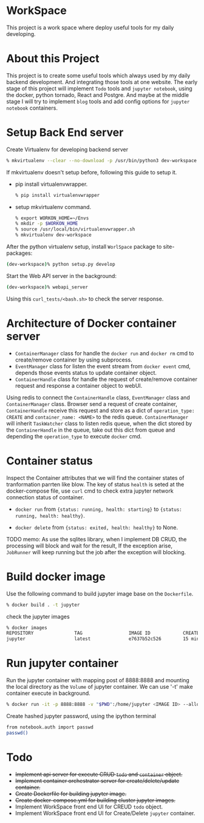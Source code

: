 # WorkSpace
This project is a work space where deploy useful tools for my daily developing.

# About this Project
This project is to create some useful tools which always used by my daily backend development. And integrating those tools at one website. The early stage of this project will implement `Todo` tools and `jupyter notebook`, using the docker, python tornado, React and Postgre.
And maybe at the middle stage I will try to implement `blog` tools and add config options for `jupyter notebook` containers. 

# Setup Back End server

Create Virtualenv for developing backend server
```sh
% mkvirtualenv --clear --no-download -p /usr/bin/python3 dev-workspace
```
If mkvirtualenv doesn't setup before, following this guide to setup it.

  * pip install virtualenvwrapper.
    ```sh
    % pip install virtualenvwrapper
    ```
  * setup mkvirtualenv command.
    ```sh
    % export WORKON_HOME=~/Envs
    % mkdir -p $WORKON_HOME
    % source /usr/local/bin/virtualenvwrapper.sh
    % mkvirtualenv dev-workspace
    ```

After the python virtualenv setup, install `WorlSpace` package to site-packages:
```sh
(dev-workspace)% python setup.py develop 
```
Start the Web API server in the background:
```sh
(dev-workspace)% webapi_server
```
Using this `curl_tests/<bash.sh>` to check the server response.
 
# Architecture of Docker container server

* `ContainerManager` class for handle the `docker run` and `docker rm` cmd to create/remove container by using subprocess.
* `EventManager` class for listen the event stream from `docker event` cmd, depends those events status to update container object.
* `ContainerHandle` class for handle the request of create/remove container request and response a container object to webUI. 

Using redis to connect the `ContainerHandle` class, `EventManager` class and `ContainerManager` class. Browser send a request of create container, `ContainerHandle` receive this request and store as a dict of `operation_type: CREATE` and `container_name: <NAME>` to the redis queue. `ContainerManager` will inherit `TaskWatcher` class to listen redis queue, when the dict stored by the `ContainerHandle` in the queue, take out this dict from queue and depending the `operation_type` to execute `docker` cmd.

# Container status

Inspect the Container attributes that we will find the container states of tranformation parrten like blow.
The key of status `health` is seted at the docker-compose file, use `curl` cmd to check extra jupyter network connection status of container.
 * `docker run` from `{status: running, health: starting}` to `{status: running, health: healthy}`.

 * `docker delete` from `{status: exited, health: healthy}` to None.

TODO memo: As use the sqlites library, when I implement DB CRUD, the processing will block and wait for the result, If the exception arise, `JobRunner` will keep running but the job after the exception will blocking. 

# Build docker image
Use the following command to build jupyter image base on the `Dockerfile`.
```sh
% docker build . -t jupyter
```
check the jupyter images
```sh
% docker images
REPOSITORY               TAG                 IMAGE ID            CREATED             SIZE
jupyter                  latest              e7637b52c526        15 minutes ago      542MB
```

# Run jupyter container
Run the jupyter container  with mapping post of 8888:8888 and mounting the local directory as the `Volume` of jupyter container. We can use '-t' make container execute in background.
```sh
% docker run -it -p 8888:8888 -v "$PWD":/home/jupyter <IMAGE ID> --allow-root
```
Create hashed jupyter password, using the ipython terminal 
```sh
from notebook.auth import passwd
passwd()
```
# Todo
* <s>Implement api server for execute CRUD `todo` and `container` object.</s>
* <s>Implement container orchestrator server for create/delete/update container.</s>
* <s>Create Dockerfile for building jupyter image.</s>
* <s>Create docker-compose.yml for building cluster jupyter images.</s>
* Implement WorkSpace front end UI for CREUD `todo` object.
* Implement WorkSpace front end UI for Create/Delete `jupyter` container.
